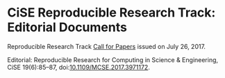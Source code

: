 # CiSE Reproducible Research Track: Editorial Documents

Reproducible Research Track [Call for Papers](https://publications.computer.org/cise/2017/07/26/reproducible-research-track-call-for-papers/) issued on July 26, 2017.

Editorial: Reproducible Research for Computing in Science & Engineering, CiSE 19(6):85–87, doi:[10.1109/MCSE.2017.3971172](https://doi.org/10.1109/MCSE.2017.3971172).
